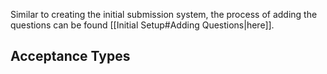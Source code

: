 Similar to creating the initial submission system, the process of adding the questions can be found [[Initial Setup#Adding Questions|here]].



## Acceptance Types
